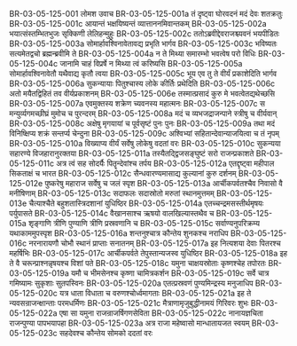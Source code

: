 BR-03-05-125-001	लोमश उवाच
BR-03-05-125-001a	तं दृष्ट्वा घोरवदनं मदं देवः शतक्रतुः
BR-03-05-125-001c	आयान्तं भक्षयिष्यन्तं व्यात्ताननमिवान्तकम्
BR-03-05-125-002a	भयात्संस्तम्भितभुजः सृक्किणी लेलिहन्मुहुः
BR-03-05-125-002c	ततोऽब्रवीद्देवराजश्च्यवनं भयपीडितः
BR-03-05-125-003a	सोमार्हावश्विनावेतावद्य प्रभृति भार्गव
BR-03-05-125-003c	भविष्यतः सत्यमेतद्वचो ब्रह्मन्ब्रवीमि ते
BR-03-05-125-004a	न ते मिथ्या समारम्भो भवत्वेष परो विधिः
BR-03-05-125-004c	जानामि चाहं विप्रर्षे न मिथ्या त्वं करिष्यसि
BR-03-05-125-005a	सोमार्हावश्विनावेतौ यथैवाद्य कृतौ त्वया
BR-03-05-125-005c	भूय एव तु ते वीर्यं प्रकाशेदिति भार्गव
BR-03-05-125-006a	सुकन्यायाः पितुश्चास्य लोके कीर्तिः प्रथेदिति
BR-03-05-125-006c	अतो मयैतद्विहितं तव वीर्यप्रकाशनम्
BR-03-05-125-006e	तस्मात्प्रसादं कुरु मे भवत्वेतद्यथेच्छसि
BR-03-05-125-007a	एवमुक्तस्य शक्रेण च्यवनस्य महात्मनः
BR-03-05-125-007c	स मन्युर्व्यगमच्छीघ्रं मुमोच च पुरन्दरम्
BR-03-05-125-008a	मदं च व्यभजद्राजन्पाने स्त्रीषु च वीर्यवान्
BR-03-05-125-008c	अक्षेषु मृगयायां च पूर्वसृष्टं पुनः पुनः
BR-03-05-125-009a	तथा मदं विनिष्क्षिप्य शक्रं सन्तर्प्य चेन्दुना
BR-03-05-125-009c	अश्विभ्यां सहितान्देवान्याजयित्वा च तं नृपम्
BR-03-05-125-010a	विख्याप्य वीर्यं सर्वेषु लोकेषु वदतां वरः
BR-03-05-125-010c	सुकन्यया सहारण्ये विजहारानुरक्तया
BR-03-05-125-011a	तस्यैतद्द्विजसङ्घुष्टं सरो राजन्प्रकाशते
BR-03-05-125-011c	अत्र त्वं सह सोदर्यैः पितॄन्देवांश्च तर्पय
BR-03-05-125-012a	एतद्दृष्ट्वा महीपाल सिकताक्षं च भारत
BR-03-05-125-012c	सैन्धवारण्यमासाद्य कुल्यानां कुरु दर्शनम्
BR-03-05-125-012e	पुष्करेषु महाराज सर्वेषु च जलं स्पृश
BR-03-05-125-013a	आर्चीकपर्वतश्चैव निवासो वै मनीषिणाम्
BR-03-05-125-013c	सदाफलः सदास्रोतो मरुतां स्थानमुत्तमम्
BR-03-05-125-013e	चैत्याश्चैते बहुशतास्त्रिदशानां युधिष्ठिर
BR-03-05-125-014a	एतच्चन्द्रमसस्तीर्थमृषयः पर्युपासते
BR-03-05-125-014c	वैखानसाश्च ऋषयो वालखिल्यास्तथैव च
BR-03-05-125-015a	शृङ्गाणि त्रीणि पुण्याणि त्रीणि प्रस्रवणानि च
BR-03-05-125-015c	सर्वाण्यनुपरिक्रम्य यथाकाममुपस्पृश
BR-03-05-125-016a	शन्तनुश्चात्र कौन्तेय शुनकश्च नराधिप
BR-03-05-125-016c	नरनारायणौ चोभौ स्थानं प्राप्ताः सनातनम्
BR-03-05-125-017a	इह नित्यशया देवाः पितरश्च महर्षिभिः
BR-03-05-125-017c	आर्चीकपर्वते तेपुस्तान्यजस्व युधिष्ठिर
BR-03-05-125-018a	इह ते वै चरून्प्राश्नन्नृषयश्च विशां पते
BR-03-05-125-018c	यमुना चाक्षयस्रोताः कृष्णश्चेह तपोरतः
BR-03-05-125-019a	यमौ च भीमसेनश्च कृष्णा चामित्रकर्शन
BR-03-05-125-019c	सर्वे चात्र गमिष्यामः सुकृशाः सुतपस्विनः
BR-03-05-125-020a	एतत्प्रस्रवणं पुण्यमिन्द्रस्य मनुजाधिप
BR-03-05-125-020c	यत्र धाता विधाता च वरुणश्चोर्ध्वमागताः
BR-03-05-125-021a	इह ते न्यवसन्राजन्क्षान्ताः परमधर्मिणः
BR-03-05-125-021c	मैत्राणामृजुबुद्धीनामयं गिरिवरः शुभः
BR-03-05-125-022a	एषा सा यमुना राजन्राजर्षिगणसेविता
BR-03-05-125-022c	नानायज्ञचिता राजन्पुण्या पापभयापहा
BR-03-05-125-023a	अत्र राजा महेष्वासो मान्धातायजत स्वयम्
BR-03-05-125-023c	सहदेवश्च कौन्तेय सोमको ददतां वरः
